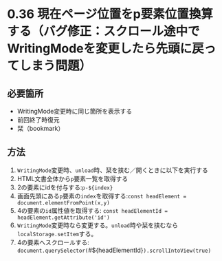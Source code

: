 # 0.36 現在ページ位置をp要素位置換算する（バグ修正：スクロール途中でWritingModeを変更したら先頭に戻ってしまう問題）

## 必要箇所

* WritingMode変更時に同じ箇所を表示する
* 前回終了時復元
* 栞（bookmark）

## 方法

1. `WritingMode`変更時、`unload`時、栞を挟む／開くときに以下を実行する
2. HTML文書全体から`p`要素一覧を取得する
3. 2の要素にidを付与する:`p-${index}`
4. 画面先頭にある`p`要素の`index`を取得する:`const headElement = document.elementFromPoint(x,y)`
5. 4の要素の`id`属性値を取得する: `const headElementId = headElement.getAttribute('id')`
6. `WritingMode`変更時なら変更する。`unload`時や栞を挟むなら`localStorage.setItem`する。
7. 4の要素へスクロールする: `document.querySelector(`#${headElementId}`).scrollIntoView(true)`


